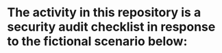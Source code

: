 # The activity in this repository is a security audit checklist in response to the fictional scenario below:


